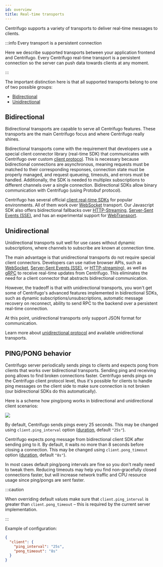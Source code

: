 ```yaml
---
id: overview
title: Real-time transports 
---
```


Centrifugo supports a variety of transports to deliver real-time messages to clients.

:::info Every transport is a persistent connection

Here we describe supported transports between your application frontend and Centrifugo. Every Centrifugo real-time transport is a persistent connection so the server can push data towards clients at any moment.

:::

The important distinction here is that all supported transports belong to one of two possible groups:

* [Bidirectional](#bidirectional)
* [Unidirectional](#unidirectional)

## Bidirectional

Bidirectional transports are capable to serve all Centrifugo features. These transports are the main Centrifugo focus and where Centrifugo really shines.

Bidirectional transports come with the requirement that developers use a special client connector library (real-time SDK) that communicates with Centrifugo over custom [client protocol](./client_protocol.md). This is necessary because bidirectional connections are asynchronous, meaning requests must be matched to their corresponding responses, connection state must be properly managed, and request queueing, timeouts, and errors must be handled. Additionally, the SDK is needed to multiplex subscriptions to different channels over a single connection. Bidirectional SDKs allow binary communication with Centrifugo (using Protobuf protocol).

Centrifugo has several official [client real-time SDKs](../transports/client_sdk.md) for popular environments. All of them work over [WebSocket](./websocket.md) transport. Our Javascript SDK also offers bidirectional fallbacks over [HTTP-Streaming](./http_stream.md), [Server-Sent Events (SSE)](./sse.md), and has an experimental support for [WebTransport](./webtransport.md).

## Unidirectional

Unidirectional transports suit well for use cases without dynamic subscriptions, where channels to subscribe are known at connection time.

The main advantage is that unidirectional transports do not require special client connectors. Developers can use native browser APIs, such as [WebSocket](./uni_websocket.md), [Server-Sent Events (SSE)](./uni_sse.md), or [HTTP-streaming](./uni_http_stream.md)), as well as [gRPC](./uni_grpc.md) to receive real-time updates from Centrifugo. This eliminates the need for a client connector that abstracts bidirectional communication.

However, the tradeoff is that with unidirectional transports, you won't get some of Centrifugo's advanced features implemented in bidirectional SDKs, such as dynamic subscriptions/unsubscriptions, automatic message recovery on reconnect, ability to send RPC to the backend over a persistent real-time connection.

At this point, unidirectional transports only support JSON format for communication.

Learn more about [unidirectional protocol](./uni_client_protocol.md) and available unidirectional transports.

## PING/PONG behavior

Centrifugo server periodically sends pings to clients and expects pong from clients that works over bidirectional transports. Sending ping and receiving pong allows to find broken connections faster. Centrifugo sends pings on the Centrifugo client protocol level, thus it's possible for clients to handle ping messages on the client side to make sure connection is not broken (our bidirectional SDKs do this automatically).

Here is a scheme how ping/pong works in bidirectional and unidirectional client scenarios:

![](/img/ping_pong.png)

By default, Centrifugo sends pings every 25 seconds. This may be changed using `client.ping_interval` option ([duration](../server/configuration.md#setting-time-duration-options), default `"25s"`).

Centrifugo expects pong message from bidirectional client SDK after sending ping to it. By default, it waits no more than 8 seconds before closing a connection. This may be changed using `client.pong_timeout` option ([duration](../server/configuration.md#setting-time-duration-options), default `"8s"`).

In most cases default ping/pong intervals are fine so you don't really need to tweak them. Reducing timeouts may help you find non-gracefully closed connections faster, but will increase network traffic and CPU resource usage since ping/pongs are sent faster.

:::caution

When overriding default values make sure that `client.ping_interval` is greater than `client.pong_timeout` – this is required by the current server implementation.

:::

Example of configuration:

```json title="config.json"
{
  "client": {
    "ping_interval": "25s",
    "pong_timeout": "8s"
  }   
}
```
